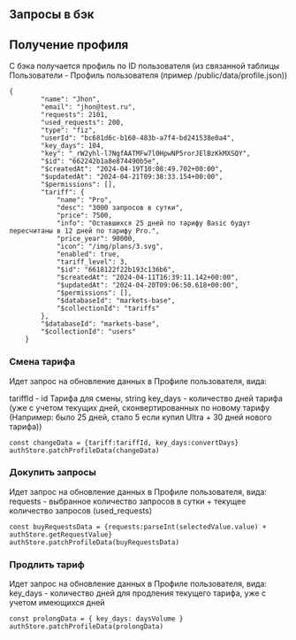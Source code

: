 ## Запросы в бэк

## Получение профиля
С бэка получается профиль по ID пользователя (из связанной таблицы Пользователи - Профиль пользователя (пример /public/data/profile.json))
```
{
        "name": "Jhon",
        "email": "jhon@test.ru",
        "requests": 2101,
        "used_requests": 200,
        "type": "fiz",
        "userId": "bc681d6c-b160-483b-a7f4-bd241538e0a4",
        "key_days": 104,
        "key": "_rW2yhl-l7NgfAATMFw7l0HpwNP5rorJElBzKkMXSQY",
        "$id": "662242b1a8e874490b5e",
        "$createdAt": "2024-04-19T10:08:49.702+00:00",
        "$updatedAt": "2024-04-21T09:38:33.154+00:00",
        "$permissions": [],
        "tariff": {
            "name": "Pro",
            "desc": "3000 запросов в сутки",
            "price": 7500,
            "info": "Оставшихся 25 дней по тарифу Basic будут пересчитаны в 12 дней по тарифу Pro.",
            "price_year": 90000,
            "icon": "/img/plans/3.svg",
            "enabled": true,
            "tariff_level": 3,
            "$id": "6618122f22b193c136b6",
            "$createdAt": "2024-04-11T16:39:11.142+00:00",
            "$updatedAt": "2024-04-20T09:06:50.618+00:00",
            "$permissions": [],
            "$databaseId": "markets-base",
            "$collectionId": "tariffs"
        },
        "$databaseId": "markets-base",
        "$collectionId": "users"
    }
```
### Смена тарифа
Идет запрос на обновление данных в Профиле пользователя, вида:

tariffId - id Тарифа для смены, string
key_days - количество дней тарифа (уже с учетом текущих дней, сконвертированных по новому тарифу (Например: было 25 дней, стало 5  если купил Ultra + 30 дней нового тарифа))
```
const changeData = {tariff:tariffId, key_days:convertDays}
authStore.patchProfileData(changeData)
```
### Докупить запросы
Идет запрос на обновление данных в Профиле пользователя, вида:
requests - выбранное количество запросов в сутки + текущее количество запросов (used_requests)

```
const buyRequestsData = {requests:parseInt(selectedValue.value) + authStore.getRequestValue}
authStore.patchProfileData(buyRequestsData)
```
### Продлить тариф
Идет запрос на обновление данных в Профиле пользователя, вида:
key_days - количество дней для продления текущего тарифа, уже с учетом имеющихся дней
```
const prolongData = { key_days: daysVolume }
authStore.patchProfileData(prolongData)
```